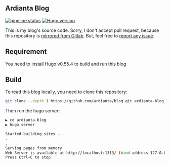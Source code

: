 ## Ardianta Blog

[![pipeline status](https://gitlab.com/ardianta/blog/badges/master/pipeline.svg)](https://gitlab.com/ardianta/blog/commits/master)
[![Hugo version](https://img.shields.io/badge/hugo-v0.55.4-ff69b4.svg)](http://gohugo.io/)

This is my blog's source code. Sorry, I don't accept pull request, because
this repository is [mirrored from Gitlab](https://gitlab.com/ardianta/blog/). But, feel free
to [report any issue](https://github.com/ardianta/blog/issues).

## Requirement

You need to install Hugo v0.55.4 to build and run this blog

## Build

To read this blog locally, you need to clone this repository:

```bash
git clone --depth 1 https://github.com/ardianta/blog.git ardianta-blog
```

Then run the hugo server:

```bash
▶ cd ardianta-blog
▶ hugo server

Started building sites ...
.
.
Serving pages from memory
Web Server is available at http://localhost:1313/ (bind address 127.0.0.1)
Press Ctrl+C to stop
```